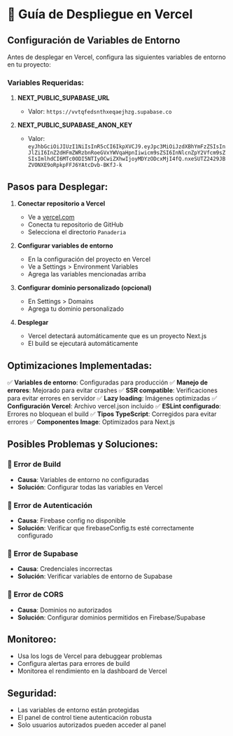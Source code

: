 # 🚀 Guía de Despliegue en Vercel

## Configuración de Variables de Entorno

Antes de desplegar en Vercel, configura las siguientes variables de entorno en tu proyecto:

### Variables Requeridas:

1. **NEXT_PUBLIC_SUPABASE_URL**
   - Valor: `https://vvtqfedsnthxeqaejhzg.supabase.co`

2. **NEXT_PUBLIC_SUPABASE_ANON_KEY**
   - Valor: `eyJhbGciOiJIUzI1NiIsInR5cCI6IkpXVCJ9.eyJpc3MiOiJzdXBhYmFzZSIsInJlZiI6InZ2dHFmZWRzbnRoeGVxYWVqaHpnIiwicm9sZSI6InNlcnZpY2Vfcm9sZSIsImlhdCI6MTc0ODI5NTIyOCwiZXhwIjoyMDYzODcxMjI4fQ.nxeSUTZ2429JBZVONXE9oRpkpFFJ6YAtcDvb-BKfJ-k`

## Pasos para Desplegar:

1. **Conectar repositorio a Vercel**
   - Ve a [vercel.com](https://vercel.com)
   - Conecta tu repositorio de GitHub
   - Selecciona el directorio `Panaderia`

2. **Configurar variables de entorno**
   - En la configuración del proyecto en Vercel
   - Ve a Settings > Environment Variables
   - Agrega las variables mencionadas arriba

3. **Configurar dominio personalizado (opcional)**
   - En Settings > Domains
   - Agrega tu dominio personalizado

4. **Desplegar**
   - Vercel detectará automáticamente que es un proyecto Next.js
   - El build se ejecutará automáticamente

## Optimizaciones Implementadas:

✅ **Variables de entorno**: Configuradas para producción
✅ **Manejo de errores**: Mejorado para evitar crashes
✅ **SSR compatible**: Verificaciones para evitar errores en servidor
✅ **Lazy loading**: Imágenes optimizadas
✅ **Configuración Vercel**: Archivo vercel.json incluido
✅ **ESLint configurado**: Errores no bloquean el build
✅ **Tipos TypeScript**: Corregidos para evitar errores
✅ **Componentes Image**: Optimizados para Next.js

## Posibles Problemas y Soluciones:

### 🔴 Error de Build
- **Causa**: Variables de entorno no configuradas
- **Solución**: Configurar todas las variables en Vercel

### 🔴 Error de Autenticación
- **Causa**: Firebase config no disponible
- **Solución**: Verificar que firebaseConfig.ts esté correctamente configurado

### 🔴 Error de Supabase
- **Causa**: Credenciales incorrectas
- **Solución**: Verificar variables de entorno de Supabase

### 🔴 Error de CORS
- **Causa**: Dominios no autorizados
- **Solución**: Configurar dominios permitidos en Firebase/Supabase

## Monitoreo:

- Usa los logs de Vercel para debuggear problemas
- Configura alertas para errores de build
- Monitorea el rendimiento en la dashboard de Vercel

## Seguridad:

- Las variables de entorno están protegidas
- El panel de control tiene autenticación robusta
- Solo usuarios autorizados pueden acceder al panel 